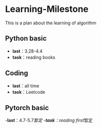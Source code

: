 # Learning-Milestone
This is a plan about the learning of algorithm

## Python basic
- **last**：3.28-4.4
- **task**：reading books

## Coding
- **last**：all time
- **task**：Leetcode

## Pytorch basic
-**last**：4.7-5.7*暂定
-**task**：reading first*暂定